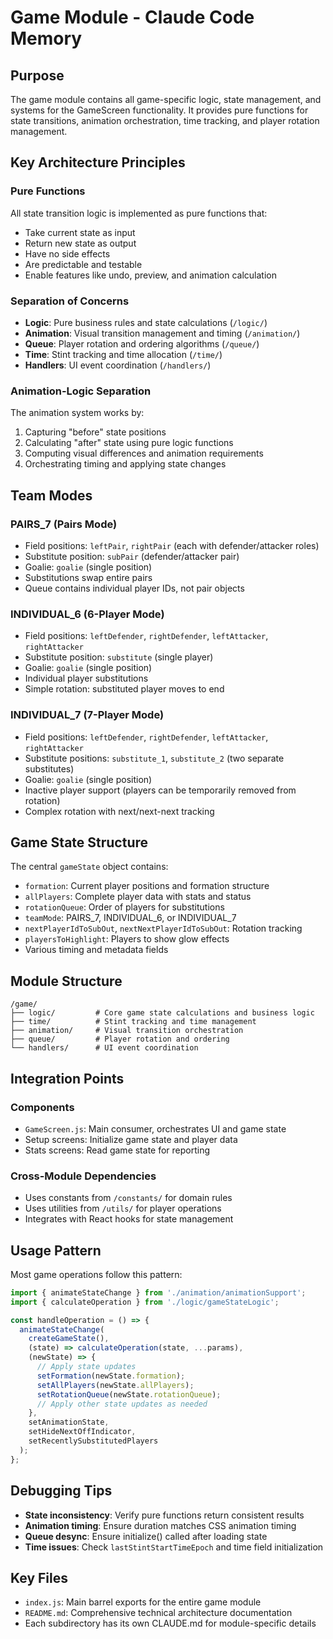 # Game Module - Claude Code Memory

## Purpose
The game module contains all game-specific logic, state management, and systems for the GameScreen functionality. It provides pure functions for state transitions, animation orchestration, time tracking, and player rotation management.

## Key Architecture Principles

### Pure Functions
All state transition logic is implemented as pure functions that:
- Take current state as input
- Return new state as output
- Have no side effects
- Are predictable and testable
- Enable features like undo, preview, and animation calculation

### Separation of Concerns
- **Logic**: Pure business rules and state calculations (`/logic/`)
- **Animation**: Visual transition management and timing (`/animation/`)
- **Queue**: Player rotation and ordering algorithms (`/queue/`)
- **Time**: Stint tracking and time allocation (`/time/`)
- **Handlers**: UI event coordination (`/handlers/`)

### Animation-Logic Separation
The animation system works by:
1. Capturing "before" state positions
2. Calculating "after" state using pure logic functions
3. Computing visual differences and animation requirements
4. Orchestrating timing and applying state changes

## Team Modes

### PAIRS_7 (Pairs Mode)
- Field positions: `leftPair`, `rightPair` (each with defender/attacker roles)
- Substitute position: `subPair` (defender/attacker pair)
- Goalie: `goalie` (single position)
- Substitutions swap entire pairs
- Queue contains individual player IDs, not pair objects

### INDIVIDUAL_6 (6-Player Mode)
- Field positions: `leftDefender`, `rightDefender`, `leftAttacker`, `rightAttacker`
- Substitute position: `substitute` (single player)
- Goalie: `goalie` (single position)
- Individual player substitutions
- Simple rotation: substituted player moves to end

### INDIVIDUAL_7 (7-Player Mode)
- Field positions: `leftDefender`, `rightDefender`, `leftAttacker`, `rightAttacker`
- Substitute positions: `substitute_1`, `substitute_2` (two separate substitutes)
- Goalie: `goalie` (single position)
- Inactive player support (players can be temporarily removed from rotation)
- Complex rotation with next/next-next tracking

## Game State Structure
The central `gameState` object contains:
- `formation`: Current player positions and formation structure
- `allPlayers`: Complete player data with stats and status
- `rotationQueue`: Order of players for substitutions
- `teamMode`: PAIRS_7, INDIVIDUAL_6, or INDIVIDUAL_7
- `nextPlayerIdToSubOut`, `nextNextPlayerIdToSubOut`: Rotation tracking
- `playersToHighlight`: Players to show glow effects
- Various timing and metadata fields

## Module Structure
```
/game/
├── logic/         # Core game state calculations and business logic
├── time/          # Stint tracking and time management
├── animation/     # Visual transition orchestration
├── queue/         # Player rotation and ordering
└── handlers/      # UI event coordination
```

## Integration Points

### Components
- `GameScreen.js`: Main consumer, orchestrates UI and game state
- Setup screens: Initialize game state and player data
- Stats screens: Read game state for reporting

### Cross-Module Dependencies
- Uses constants from `/constants/` for domain rules
- Uses utilities from `/utils/` for player operations
- Integrates with React hooks for state management

## Usage Pattern
Most game operations follow this pattern:
```javascript
import { animateStateChange } from './animation/animationSupport';
import { calculateOperation } from './logic/gameStateLogic';

const handleOperation = () => {
  animateStateChange(
    createGameState(),
    (state) => calculateOperation(state, ...params),
    (newState) => {
      // Apply state updates
      setFormation(newState.formation);
      setAllPlayers(newState.allPlayers);
      setRotationQueue(newState.rotationQueue);
      // Apply other state updates as needed
    },
    setAnimationState,
    setHideNextOffIndicator,
    setRecentlySubstitutedPlayers
  );
};
```

## Debugging Tips
- **State inconsistency**: Verify pure functions return consistent results
- **Animation timing**: Ensure duration matches CSS animation timing
- **Queue desync**: Ensure initialize() called after loading state
- **Time issues**: Check `lastStintStartTimeEpoch` and time field initialization

## Key Files
- `index.js`: Main barrel exports for the entire game module
- `README.md`: Comprehensive technical architecture documentation
- Each subdirectory has its own CLAUDE.md for module-specific details